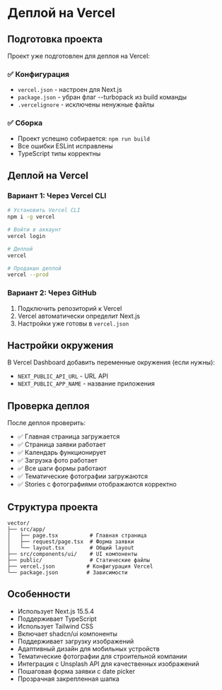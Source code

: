 # Деплой на Vercel

## Подготовка проекта

Проект уже подготовлен для деплоя на Vercel:

### ✅ Конфигурация
- `vercel.json` - настроен для Next.js
- `package.json` - убран флаг --turbopack из build команды
- `.vercelignore` - исключены ненужные файлы

### ✅ Сборка
- Проект успешно собирается: `npm run build`
- Все ошибки ESLint исправлены
- TypeScript типы корректны

## Деплой на Vercel

### Вариант 1: Через Vercel CLI
```bash
# Установить Vercel CLI
npm i -g vercel

# Войти в аккаунт
vercel login

# Деплой
vercel

# Продакшн деплой
vercel --prod
```

### Вариант 2: Через GitHub
1. Подключить репозиторий к Vercel
2. Vercel автоматически определит Next.js
3. Настройки уже готовы в `vercel.json`

## Настройки окружения

В Vercel Dashboard добавить переменные окружения (если нужны):
- `NEXT_PUBLIC_API_URL` - URL API
- `NEXT_PUBLIC_APP_NAME` - название приложения

## Проверка деплоя

После деплоя проверить:
- ✅ Главная страница загружается
- ✅ Страница заявки работает
- ✅ Календарь функционирует
- ✅ Загрузка фото работает
- ✅ Все шаги формы работают
- ✅ Тематические фотографии загружаются
- ✅ Stories с фотографиями отображаются корректно

## Структура проекта

```
vector/
├── src/app/
│   ├── page.tsx          # Главная страница
│   ├── request/page.tsx  # Форма заявки
│   └── layout.tsx        # Общий layout
├── src/components/ui/    # UI компоненты
├── public/               # Статические файлы
├── vercel.json          # Конфигурация Vercel
└── package.json         # Зависимости
```

## Особенности

- Использует Next.js 15.5.4
- Поддерживает TypeScript
- Использует Tailwind CSS
- Включает shadcn/ui компоненты
- Поддерживает загрузку изображений
- Адаптивный дизайн для мобильных устройств
- Тематические фотографии для строительной компании
- Интеграция с Unsplash API для качественных изображений
- Пошаговая форма заявки с date picker
- Прозрачная закрепленная шапка